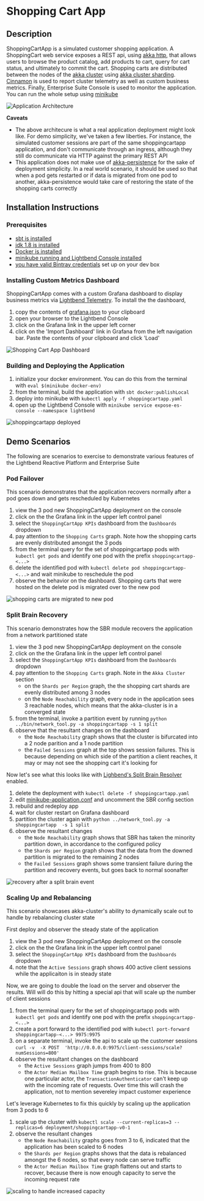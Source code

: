 # Shopping Cart App

## Description

ShoppingCartApp is a simulated customer shopping application.  A ShoppingCart web service exposes a REST api, using 
[akka http](https://doc.akka.io/docs/akka-http/current/), that allows users to browse the product catalog, add products 
to cart, query for cart status, and ultimately to commit the cart.  Shopping carts are distributed between the nodes of
the [akka cluster](https://doc.akka.io/docs/akka/current/cluster-usage.html) using 
[akka cluster sharding](https://doc.akka.io/docs/akka/current/cluster-sharding.html). 
[Cinnamon](https://developer.lightbend.com/docs/cinnamon/current/getting-started/start.html) is used to report cluster 
telemetry as well as custom business metrics.  Finally, Enterprise Suite Console is used to monitor the application.  You 
can run the whole setup using [minikube](https://kubernetes.io/docs/setup/minikube/)

![Application Architecture](images/app_arch.png)

**Caveats**
- The above architecure is what a real application deployment might look like. For demo simplicity, we've taken a few
liberties. For instance, the simulated customer sessions are part of the same shoppingcartapp application, and don't
communicate through an ingress, although they still do communicate via HTTP against the primary REST API
- This application does not make use of [akka-persistence](https://doc.akka.io/docs/akka/current/persistence.html) for
the sake of deployment simplicity.  In a real world scenario, it should be used so that when a pod gets restarted or if
data is migrated from one pod to another, akka-persistence would take care of restoring the state of the shopping carts
correctly

## Installation Instructions

### Prerequisites
- [sbt is installed](https://www.scala-sbt.org/)
- [jdk 1.8 is installed](https://jdk.java.net/8/)
- [Docker is installed](https://www.docker.com/community-edition)
- [minikube running and Lightbend Console installed](https://developer.lightbend.com/docs/console/current/installation/index.html)
- [you have valid Bintray credentials](https://developer.lightbend.com/docs/reactive-platform/2.0/setup/setup-sbt.html#bintray-credentials) 
set up on your dev box

### Installing Custom Metrics Dashboard

ShoppingCartApp comes with a custom Grafana dashboard to display business metrics via
[Lightbend Telemetry](https://developer.lightbend.com/docs/telemetry/current/home.html). To install the the dashboard, 

1. copy the contents of [grafana.json](./grafana.json) to your clipboard
1. open your browser to the Lightbend Console
1. click on the Grafana link in the upper left corner
1. click on the 'Import Dashboard' link in Grafana from the left navigation bar.  Paste the contents of your clipboard 
and click 'Load'

![Shopping Cart App Dashboard](./images/grafana_dash.png)

### Building and Deploying the Application

1. initialize your docker environment.  You can do this from the terminal with `eval $(minikube docker-env)`
1. from the terminal, build the application with `sbt docker:publishLocal`
1. deploy into minikube with `kubectl apply -f shoppingcartapp.yaml`
1. open up the Lightbend Console with `minikube service expose-es-console --namespace lightbend`

![shoppingcartapp deployed](./images/console.png)

## Demo Scenarios

The following are scenarios to exercise to demonstrate various features of the Lightbend Reactive Platform and
Enterprise Suite

### Pod Failover
This scenario demonstrates that the application recovers normally after a pod goes down and gets rescheduled by Kubernetes

1. view the 3 pod new ShoppingCartApp deployment on the console
1. click on the the Grafana link in the upper left control panel
1. select the `ShoppingCartApp KPIs` dashboard from the `Dashboards` dropdown
1. pay attention to the `Shopping Carts` graph.  Note how the shopping carts are evenly distributed amongst the 3 pods
1. from the terminal query for the set of shoppingcartapp pods with `kubectl get pods` and identify one pod with the
prefix `shoppingcartapp-<...>`
1. delete the identified pod with `kubectl delete pod shoppingcartapp-<...>` and wait minikube to reschedule the pod
1. observe the behavior on the dashboard.  Shopping carts that were hosted on the delete pod is migrated over to the
new pod

![shopping carts are migrated to new pod](./images/cart_relocation.png)

### Split Brain Recovery

This scenario demonstrates how the SBR module recovers the application from a network partitioned state

1. view the 3 pod new ShoppingCartApp deployment on the console
1. click on the the Grafana link in the upper left control panel
1. select the `ShoppingCartApp KPIs` dashboard from the `Dashboards` dropdown
1. pay attention to the `Shopping Carts` graph.  Note in the `Akka Cluster` section 
    - on the `Shards per Region` graph, the the shopping cart shards are evenly distributed among 3 nodes
    - on the `Node Reachability` graph, every node in the application sees 3 reachable nodes, which means that the
      akka-cluster is in a converged state
1. from the terminal, invoke a partition event by running `python ../bin/network_tool.py -a shoppingcartapp -s 1 split`
1. observe that the resultant changes on the dashboard
    - the `Node Reachability` graph shows that the cluster is bifurcated into a 2 node parition and a 1 node partition 
    - the `Failed Sessions` graph at the top shows session failures.  This is because depending on which side of the
      partition a client reaches, it may or may not see the shopping cart it's looking for

Now let's see what this looks like with [Lighbend's Split Brain Resolver](https://developer.lightbend.com/docs/akka-commercial-addons/current/split-brain-resolver.html) enabled.
  
1. delete the deployment with `kubectl delete -f shoppingcartapp.yaml`
1. edit [minikube-application.conf](./src/main/resources/minikube-application.conf) and uncomment the SBR config section
1. rebuild and redeploy app
1. wait for cluster restart on Grafana dashboard
1. partition the cluster again with `python ../network_tool.py -a shoppingcartapp  -s 1 split`
1. observe the resultant changes  
    - the `Node Reachability` graph shows that SBR has taken the minority partition down, in accordance to the configured policy
    - the `Shards per Region` graph shows that the data from the downed partition is migrated to the remaining 2 nodes  
    - the `Failed Sessions` graph shows some transient failure during the partition and recovery events, but goes back to normal soonafter

![recovery after a split brain event](./images/sbr.png)

### Scaling Up and Rebalancing

This scenario showcases akka-cluster's ability to dynamically scale out to handle by rebalancing cluster state

First deploy and observer the steady state of the application

1. view the 3 pod new ShoppingCartApp deployment on the console
1. click on the the Grafana link in the upper left control panel
1. select the `ShoppingCartApp KPIs` dashboard from the `Dashboards` dropdown
1. note that the `Active Sessions` graph shows 400 active client sessions while the applicaiton is in steady state

Now, we are going to double the load on the server and observer the results.  Will will do this by hitting a special api
that will scale up the number of client sessions

1. from the terminal query for the set of shoppingcartapp pods with `kubectl get pods` and identify one pod with the
prefix `shoppingcartapp-<...>`
1. create a port forward to the identified pod with `kubectl port-forward shoppingcartapp-<...> 9975:9975`
1. on a separate terminal, invoke the api to scale up the customer sessions `curl -v  -X POST  'http://0.0.0.0:9975/client-sessions/scale?numSessions=800'`
1. observe the resultant changes on the dashboard
    - the `Active Sessions` graph jumps from 400 to 800
    - the `Actor Median Mailbox Time` graph begins to rise.  This is because one particular actor, the `TransactionAuthenticator`
      can't keep up with the incoming rate of requests.  Over time this will crash the application, not to mention 
      severeley impact customer experience

Let's leverage Kubernetes to fix this quickly by scaling up the application from 3 pods to 6

1. scale up the cluster with `kubectl scale --current-replicas=3 --replicas=6 deployment/shoppingcartapp-v0-1`
1. observe the resultant changes
    - the `Node Reachability` graphs goes from 3 to 6, indicated that the application has been scaled to 6 nodes
    - the `Shards per Region` graphs shows that the data is rebalanced amongst the 6 nodes, so that every node can serve traffic
    - the `Actor Median Mailbox Time` graph flattens out and starts to recover, because there is now enough capacity to
      serve the incoming request rate

![scaling to handle increased capacity](./images/scaling.png)
